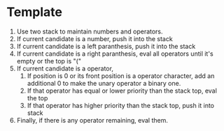 # Template
1. Use two stack to maintain numbers and operators.
2. If current candidate is a number, push it into the stack
3. If current candidate is a left paranthesis, push it into the stack
4. If current candidate is a right paranthesis, eval all operators until it's empty or the top is "("
5. If current candidate is a operator, 
    1. If position is 0 or its front position is a operator character, add an additional 0 to make the unary operator a binary one.
    2. If that operator has equal or lower priority than the stack top, eval the top
    3. If that operator has higher priority than the stack top, push it into stack
6. Finally, if there is any operator remaining, eval them.
